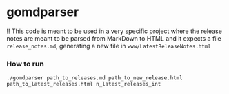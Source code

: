 # gomdparser

!! This code is meant to be used in a very specific project where the release notes are meant to be parsed from MarkDown to HTML and it expects a file `release_notes.md`, generating a new file in `www/LatestReleaseNotes.html`

### How to run
`./gomdparser path_to_releases.md path_to_new_release.html path_to_latest_releases.html n_latest_releases_int`
